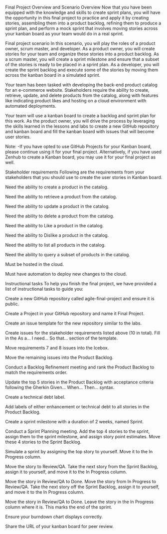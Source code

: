 Final Project Overview and Scenario
Overview
Now that you have been equipped with the knowledge and skills to create sprint plans, you will have the opportunity in this final project to practice and apply it by creating stories, assembling them into a product backlog, refining them to produce a sprint plan, and perform a mock sprint that involves moving stories across your kanban board as your team would do in a real sprint.

Final project scenario
In this scenario, you will play the roles of a product owner, scrum master, and developer. As a product owner, you will create stories for your team and organize these stories into a product backlog. As a scrum master, you will create a sprint milestone and ensure that a subset of the stories is ready to be placed in a sprint plan. As a developer, you will create the sprint backlog and execute some of the stories by moving them across the kanban board in a simulated sprint.

Your team has been tasked with developing the back-end product catalog for an e-commerce website. Stakeholders require the ability to create, retrieve, update, and delete products from the catalog, along with features like indicating product likes and hosting on a cloud environment with automated deployments.

Your team will use a kanban board to create a backlog and sprint plan for this work. As the product owner, you will drive the process by leveraging the skills learned in the lessons and labs to create a new GitHub repository and kanban board and fill the kanban board with issues that will become user stories.

Note:
-If you have opted to use GitHub Projects for your Kanban board, please continue using it for your final project. Alternatively, if you have used Zenhub to create a Kanban board, you may use it for your final project as well.

Stakeholder requirements
Following are the requirements from your stakeholders that you should use to create the user stories in Kanban board.

Need the ability to create a product in the catalog.

Need the ability to retrieve a product from the catalog.

Need the ability to update a product in the catalog.

Need the ability to delete a product from the catalog.

Need the ability to Like a product in the catalog.

Need the ability to Dislike a product in the catalog.

Need the ability to list all products in the catalog.

Need the ability to query a subset of products in the catalog.

Must be hosted in the cloud.

Must have automation to deploy new changes to the cloud.

Instructional tasks
To help you finish the final project, we have provided a list of instructional tasks to guide you:

Create a new GitHub repository called agile-final-project and ensure it is public.

Create a Project in your GitHub repository and name it Final Project.

Create an issue template for the new repository similar to the labs.

Create issues for the stakeholder requirements listed above (10 in total). Fill in the As a… I need… So that… section of the template.

Move requirements 7 and 8 issues into the Icebox.

Move the remaining issues into the Product Backlog.

Conduct a Backlog Refinement meeting and rank the Product Backlog to match the requirements order.

Update the top 5 stories in the Product Backlog with acceptance criteria following the Gherkin Given… When… Then… syntax.

Create a technical debt label.

Add labels of either enhancement or technical debt to all stories in the Product Backlog.

Create a sprint milestone with a duration of 2 weeks, named Sprint.

Conduct a Sprint Planning meeting. Add the top 4 stories to the sprint, assign them to the sprint milestone, and assign story point estimates. Move these 4 stories to the Sprint Backlog.

Simulate a sprint by assigning the top story to yourself. Move it to the In Progress column.

Move the story to Review/QA. Take the next story from the Sprint Backlog, assign it to yourself, and move it to the In Progress column.

Move the story in Review/QA to Done. Move the story from In Progress to Review/QA. Take the next story off the Sprint Backlog, assign it to yourself, and move it to the In Progress column.

Move the story in Review/QA to Done. Leave the story in the In Progress column where it is. This marks the end of the sprint.

Ensure your burndown chart displays correctly.

Share the URL of your kanban board for peer review.

